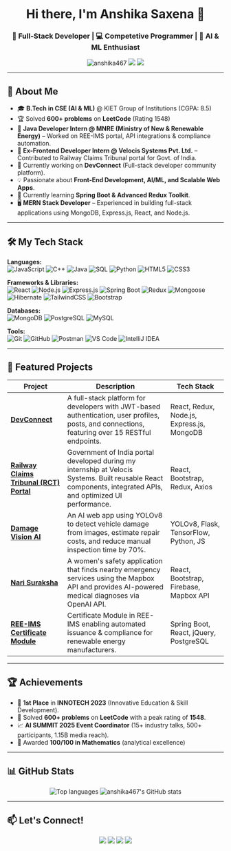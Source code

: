 <h1 align="center">Hi there, I'm Anshika Saxena 👋</h1>
<h3 align="center">🚀 Full-Stack Developer | 💻 Competetive Programmer | 🤖 AI & ML Enthusiast</h3>

<p align="center">
  <img src="https://komarev.com/ghpvc/?username=anshika467&label=Profile%20views&color=0e75b6&style=flat" alt="anshika467" /> 
  <a href="https://www.linkedin.com/in/anshika-saxena-14346a25a/"><img src="https://img.shields.io/badge/LinkedIn-Profile-blue?logo=linkedin" /></a>
  <a href="https://leetcode.com/anshika467/"><img src="https://img.shields.io/badge/LeetCode-Profile-orange?logo=leetcode" /></a>
</p>

---

## 🚀 About Me
- 🎓 **B.Tech in CSE (AI & ML)** @ KIET Group of Institutions (CGPA: 8.5)
- 🏆 Solved **600+ problems** on **LeetCode** (Rating 1548)
- 💼 **Java Developer Intern @ MNRE (Ministry of New & Renewable Energy)** – Worked on REE-IMS portal, API integrations & compliance automation. 
- 💼 **Ex-Frontend Developer Intern @ Velocis Systems Pvt. Ltd.** – Contributed to Railway Claims Tribunal portal for Govt. of India.  
- 🔭 Currently working on **DevConnect** (Full-stack developer community platform).
- 💡 Passionate about **Front-End Development, AI/ML, and Scalable Web Apps**.
- 🌱 Currently learning **Spring Boot & Advanced Redux Toolkit**.
- 🖥️ **MERN Stack Developer** – Experienced in building full-stack applications using MongoDB, Express.js, React, and Node.js.

---

## 🛠️ My Tech Stack

**Languages:**  
![JavaScript](https://img.shields.io/badge/JavaScript-F7E017?style=for-the-badge&logo=javascript&logoColor=black)
![C++](https://img.shields.io/badge/C++-00599C?style=for-the-badge&logo=c%2b%2b&logoColor=white)
![Java](https://img.shields.io/badge/Java-ED8B00?style=for-the-badge&logo=openjdk&logoColor=white)
![SQL](https://img.shields.io/badge/SQL-003B57?style=for-the-badge&logo=postgresql&logoColor=white)
![Python](https://img.shields.io/badge/Python-3776AB?style=for-the-badge&logo=python&logoColor=white)
![HTML5](https://img.shields.io/badge/HTML5-E34F26?style=for-the-badge&logo=html5&logoColor=white) 
![CSS3](https://img.shields.io/badge/CSS3-1572B6?style=for-the-badge&logo=css3&logoColor=white)

**Frameworks & Libraries:**  
![React](https://img.shields.io/badge/React-20232A?style=for-the-badge&logo=react&logoColor=61DAFB)
![Node.js](https://img.shields.io/badge/Node.js-339933?style=for-the-badge&logo=node.js&logoColor=white)
![Express.js](https://img.shields.io/badge/Express.js-000000?style=for-the-badge&logo=express&logoColor=white)
![Spring Boot](https://img.shields.io/badge/Spring_Boot-6DB33F?style=for-the-badge&logo=spring-boot&logoColor=white)
![Redux](https://img.shields.io/badge/Redux-593D88?style=for-the-badge&logo=redux&logoColor=white)
![Mongoose](https://img.shields.io/badge/Mongoose-880000?style=for-the-badge&logo=mongodb&logoColor=white)
![Hibernate](https://img.shields.io/badge/Hibernate-59666C?style=for-the-badge&logo=hibernate&logoColor=white)
![TailwindCSS](https://img.shields.io/badge/Tailwind_CSS-38B2AC?style=for-the-badge&logo=tailwind-css&logoColor=white)
![Bootstrap](https://img.shields.io/badge/Bootstrap-7952B3?style=for-the-badge&logo=bootstrap&logoColor=white)

**Databases:**  
![MongoDB](https://img.shields.io/badge/MongoDB-4EA94B?style=for-the-badge&logo=mongodb&logoColor=white) 
![PostgreSQL](https://img.shields.io/badge/PostgreSQL-316192?style=for-the-badge&logo=postgresql&logoColor=white) 
![MySQL](https://img.shields.io/badge/MySQL-005C84?style=for-the-badge&logo=mysql&logoColor=white)

**Tools:**  
![Git](https://img.shields.io/badge/Git-F05033?style=for-the-badge&logo=git&logoColor=white)
![GitHub](https://img.shields.io/badge/GitHub-181717?style=for-the-badge&logo=github&logoColor=white)
![Postman](https://img.shields.io/badge/Postman-FF6C37?style=for-the-badge&logo=postman&logoColor=white)
![VS Code](https://img.shields.io/badge/VS%20Code-007ACC?style=for-the-badge&logo=visual-studio-code&logoColor=white)
![IntelliJ IDEA](https://img.shields.io/badge/IntelliJ_IDEA-000000?style=for-the-badge&logo=intellij-idea&logoColor=white)

---

## 📌 Featured Projects

| Project | Description | Tech Stack |
|---------|-------------|------------|
| [**DevConnect**](https://github.com/anshika467/DevConnect) | A full-stack platform for developers with JWT-based authentication, user profiles, posts, and connections, featuring over 15 RESTful endpoints.  | React, Redux, Node.js, Express.js, MongoDB |
| [**Railway Claims Tribunal (RCT) Portal**](https://github.com/anshika467/Project_RCT_V3) | Government of India portal developed during my internship at Velocis Systems. Built reusable React components, integrated APIs, and optimized UI performance. | React, Bootstrap, Redux, Axios |
| [**Damage Vision AI**](https://github.com/anshika467/Major_Project_Final) | An AI web app using YOLOv8 to detect vehicle damage from images, estimate repair costs, and reduce manual inspection time by 70%.   | YOLOv8, Flask, TensorFlow, Python, JS |
| [**Nari Suraksha**](https://github.com/anshika467/Nari_Suraksha) | A women's safety application that finds nearby emergency services using the Mapbox API and provides AI-powered medical diagnoses via OpenAI API. | React, Bootstrap, Firebase, Mapbox API |
| [**REE-IMS Certificate Module**](https://github.com/anshika467/REE_IMS-backend) | Certificate Module in REE-IMS enabling automated issuance & compliance for renewable energy manufacturers. | Spring Boot, React, jQuery, PostgreSQL |

---

## 🏆 Achievements

- 🥇 **1st Place** in **INNOTECH 2023** (Innovative Education & Skill Development).
- 🎯 Solved **600+ problems** on **LeetCode** with a peak rating of **1548**.
- 📈 **AI SUMMIT 2025 Event Coordinator** (15+ industry talks, 500+ participants, 1.15B media reach).
- 💯 Awarded **100/100 in Mathematics** (analytical excellence)

---

## 📊 GitHub Stats

<p align="center">
  <img src="https://github-readme-stats.vercel.app/api/top-langs/?username=anshika467&layout=compact&langs_count=8&theme=tokyonight" alt="Top languages" />
  <img src="https://github-readme-stats.vercel.app/api?username=anshika467&show_icons=true&theme=tokyonight" alt="anshika467's GitHub stats" />
  <br/>
</p>

---

## 📫 Let's Connect!

<p align="center">
  <a href="https://www.linkedin.com/in/anshika-saxena-14346a25a/"><img src="https://img.shields.io/badge/-Anshika%20Saxena-blue?style=flat-square&logo=Linkedin&logoColor=white"/></a>
  <a href="mailto:devcoder.anshika467@gmail.com"><img src="https://img.shields.io/badge/-devcoder.anshika467@gmail.com-red?style=flat-square&logo=Gmail&logoColor=white"/></a>
  <a href="https://leetcode.com/anshika467/"><img src="https://img.shields.io/badge/-LeetCode-orange?style=flat-square&logo=LeetCode&logoColor=white"/></a>
  <a href="https://github.com/anshika467"><img src="https://img.shields.io/badge/-GitHub-black?style=flat-square&logo=GitHub&logoColor=white"/></a>
</p>
